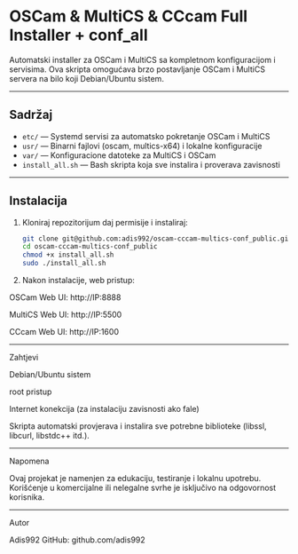 # OSCam & MultiCS & CCcam Full Installer + conf_all

Automatski installer za OSCam i MultiCS sa kompletnom konfiguracijom i servisima. 
Ova skripta omogućava brzo postavljanje OSCam i MultiCS servera na bilo koji Debian/Ubuntu sistem.

---

## Sadržaj

- `etc/` — Systemd servisi za automatsko pokretanje OSCam i MultiCS
- `usr/` — Binarni fajlovi (oscam, multics-x64) i lokalne konfiguracije
- `var/` — Konfiguracione datoteke za MultiCS i OSCam
- `install_all.sh` — Bash skripta koja sve instalira i proverava zavisnosti

---

## Instalacija

1. Kloniraj repozitorijum daj permisije i instaliraj:
   ```bash
   git clone git@github.com:adis992/oscam-cccam-multics-conf_public.git
   cd oscam-cccam-multics-conf_public
   chmod +x install_all.sh
   sudo ./install_all.sh
   

2. Nakon instalacije, web pristup:

OSCam Web UI: http://IP:8888

MultiCS Web UI: http://IP:5500

CCcam Web UI: http://IP:1600



---

Zahtjevi

Debian/Ubuntu sistem

root pristup

Internet konekcija (za instalaciju zavisnosti ako fale)

Skripta automatski provjerava i instalira sve potrebne biblioteke (libssl, libcurl, libstdc++ itd.).

---

Napomena

Ovaj projekat je namenjen za edukaciju, testiranje i lokalnu upotrebu.
Korišćenje u komercijalne ili nelegalne svrhe je isključivo na odgovornost korisnika.

---

Autor

Adis992
GitHub: github.com/adis992

